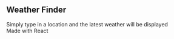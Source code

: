 Weather Finder
--------------------------------
Simply type in a location and the latest weather will be displayed
<br>
Made with React
